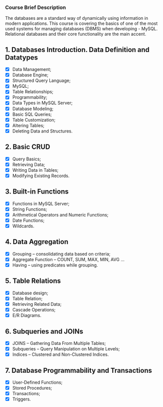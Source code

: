 ### Course Brief Description
The databases are a standard way of dynamically using information in modern applications. 
This course is covering the basics of one of the most used systems for managing databases (DBMS) when developing - MySQL.
Relational databases and their core functionality are the main accent. 

## 1. Databases Introduction. Data Definition and Datatypes
- [x] Data Management;
- [x] Database Engine;
- [x] Structured Query Language;
- [x] MySQL;
- [x] Table Relationships;
- [x] Programmability;
- [x] Data Types in MySQL Server;
- [x] Database Modeling;
- [x] Basic SQL Queries;
- [x] Table Customization;
- [x] Altering Tables;
- [x] Deleting Data and Structures.

## 2. Basic CRUD
- [x] Query Basics;
- [x] Retrieving Data;
- [x] Writing Data in Tables;
- [x] Modifying Existing Records.

## 3. Built-in Functions
- [x] Functions in MySQL Server;
- [x] String Functions;
- [x] Arithmetical Operators and Numeric Functions;
- [x] Date Functions;
- [x] Wildcards.

## 4. Data Aggregation
- [x] Grouping – consolidating data based on criteria;
- [x] Aggregate Function – COUNT, SUM, MAX, MIN, AVG … 
- [x] Having – using predicates while grouping.

## 5. Table Relations
- [x] Database design;
- [x] Table Relation;
- [x] Retrieving Related Data;
- [x] Cascade Operations;
- [x] E/R Diagrams.

## 6. Subqueries and JOINs
- [x] JOINS – Gathering Data From Multiple Tables;
- [x] Subqueries – Query Manipulation on Multiple Levels;
- [x] Indices – Clustered and Non-Clustered Indices.

## 7. Database Programmability and Transactions
- [x] User-Defined Functions;
- [x] Stored Procedures;
- [x] Transactions;
- [x] Triggers.
